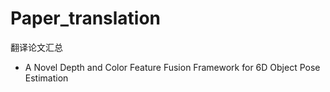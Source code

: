 # Paper_translation
翻译论文汇总
+ A Novel Depth and Color Feature Fusion Framework for 6D Object Pose Estimation
